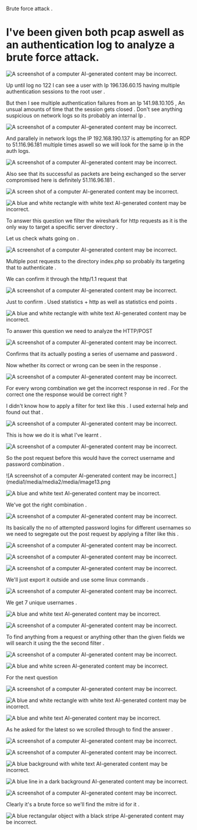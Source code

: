 Brute force attack .

# I've been given both pcap aswell as an authentication log to analyze a brute force attack.

![A screenshot of a computer AI-generated content may be
incorrect.](media1/media/media1/media/media2/media/image1.png)

Up until log no 122 I can see a user with Ip 196.136.60.15 having
multiple authentication sessions to the root user .

But then I see multiple authentication failures from an Ip 141.98.10.105
, An unsual amounts of time that the session gets closed . Don't see
anything suspicious on network logs so its probably an internal Ip .

![A screenshot of a computer AI-generated content may be
incorrect.](media1/media/media2/media/image2.png)

And parallely in network logs the IP 192.168.190.137 is attempting for
an RDP to 51.116.96.181 multiple times aswell so we will look for the
same ip in the auth logs.

![A screenshot of a computer AI-generated content may be
incorrect.](media1/media/media2/media/image3.png)

Also see that its successful as packets are being exchanged so the
server compromised here is definitely 51.116.96.181 .

![A screen shot of a computer AI-generated content may be
incorrect.](media1/media/media2/media/image4.png)

![A blue and white rectangle with white text AI-generated content may be
incorrect.](media1/media/media2/media/image5.png)

To answer this question we filter the wireshark for http requests as it
is the only way to target a specific server directory .

Let us check whats going on .

![A screenshot of a computer AI-generated content may be
incorrect.](media1/media/media2/media/image6.png)

Multiple post requests to the directory index.php so probably its
targeting that to authenticate .

We can confirm it through the http/1.1 request that

![A screenshot of a computer AI-generated content may be
incorrect.](media1/media/media2/media/image7.png)

Just to confirm . Used statistics + http as well as statistics end
points .

![A blue and white rectangle with white text AI-generated content may be
incorrect.](media1/media/media2/media/image8.png)

To answer this question we need to analyze the HTTP/POST

![A screenshot of a computer AI-generated content may be
incorrect.](media1/media/media2/media/image9.png)

Confirms that its actually posting a series of username and password .

Now whether its correct or wrong can be seen in the response .

![A screenshot of a computer AI-generated content may be
incorrect.](media1/media/media2/media/image10.png)

For every wrong combination we get the incorrect response in red . For
the correct one the response would be correct right ?

I didn't know how to apply a filter for text like this . I used external
help and found out that .

![A screenshot of a computer AI-generated content may be
incorrect.](media1/media/media2/media/image11.png)

This is how we do it is what I've learnt .

![A screenshot of a computer AI-generated content may be
incorrect.](media1/media/media2/media/image12.png)

So the post request before this would have the correct username and
password combination .

![A screenshot of a computer AI-generated content may be
incorrect.](media1/media/media2/media/image13.png

![A blue and white text AI-generated content may be
incorrect.](media1/media/media2/media/image14.png)

We've got the right combination .

![A screenshot of a computer AI-generated content may be
incorrect.](media1/media/media2/media/image15.png)

Its basically the no of attempted password logins for different
usernames so we need to segregate out the post request by applying a
filter like this .

![A screenshot of a computer AI-generated content may be
incorrect.](media1/media/media2/media/image16.png)

![A screenshot of a computer AI-generated content may be
incorrect.](media1/media/media2/media/image17.png)

![A screenshot of a computer AI-generated content may be
incorrect.](media1/media/media2/media/image18.png)

We'll just export it outside and use some linux commands .

![A screenshot of a computer AI-generated content may be
incorrect.](media1/media/media2/media/image19.png)

We get 7 unique usernames .

![A blue and white text AI-generated content may be
incorrect.](media1/media/media2/media/image20.png)

![A screenshot of a computer AI-generated content may be
incorrect.](media1/media/media2/media/image21.png)

To find anything from a request or anything other than the given fields
we will search it using the the second filter .

![A screenshot of a computer AI-generated content may be
incorrect.](media1/media/media2/media/image22.png)

![A blue and white screen AI-generated content may be
incorrect.](media1/media/media2/media/image23.png)

For the next question

![A screenshot of a computer AI-generated content may be
incorrect.](media1/media/media2/media/image24.png)

![A blue and white rectangle with white text AI-generated content may be
incorrect.](media1/media/media2/media/image25.png)

![A blue and white text AI-generated content may be
incorrect.](media1/media/media2/media/image26.png)

As he asked for the latest so we scrolled through to find the answer .

![A screenshot of a computer AI-generated content may be
incorrect.](media1/media/media2/media/image27.png)

![A screenshot of a computer AI-generated content may be
incorrect.](media1/media/media2/media/image28.png)

![A blue background with white text AI-generated content may be
incorrect.](media1/media/media2/media/image29.png)

![A blue line in a dark background AI-generated content may be
incorrect.](media1/media/media2/media/image30.png)

![A screenshot of a computer AI-generated content may be
incorrect.](media1/media/media2/media/image31.png)

Clearly it's a brute force so we'll find the mitre id for it .

![A blue rectangular object with a black stripe AI-generated content may
be incorrect.](media1/media/media2/media/image32.png)
